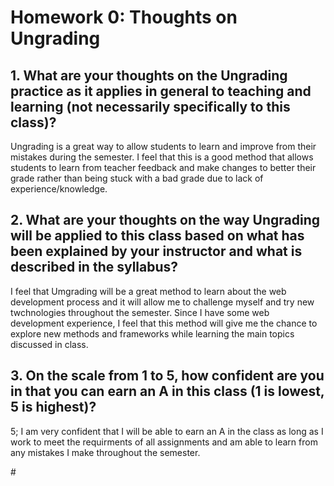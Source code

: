 # Homework 0: Thoughts on Ungrading

## 1. What are your thoughts on the Ungrading practice as it applies in general to teaching and learning (not necessarily specifically to this class)?

Ungrading is a great way to allow students to learn and improve from their mistakes during the semester. I feel that this is a good method that allows students to learn
from teacher feedback and make changes to better their grade rather than being stuck with a bad grade due to lack of experience/knowledge.

## 2. What are your thoughts on the way Ungrading will be applied to this class based on what has been explained by your instructor and what is described in the syllabus?

I feel that Umgrading will be a great method to learn about the web development process and it will allow me to challenge myself and try new twchnologies throughout the 
semester. Since I have some web development experience, I feel that this method will give me the chance to explore new methods and frameworks while learning the main 
topics discussed in class.

## 3. On the scale from 1 to 5, how confident are you in that you can earn an A in this class (1 is lowest, 5 is highest)?
5; I am very confident that I will be able to earn an A in the class as long as I work to meet the requirments of all assignments and am able to learn from any mistakes
I make throughout the semester.

\#

